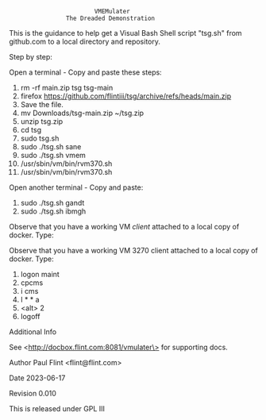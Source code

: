                             VMEMulater
                    The Dreaded Demonstration

This is the guidance to help get a Visual Bash Shell script \"tsg.sh\"
from github.com to a local directory and repository.

Step by step:

Open a terminal - Copy and paste these steps:

1.  rm -rf main.zip tsg tsg-main
2.  firefox  https://github.com/flintiii/tsg/archive/refs/heads/main.zip
3.  Save the file.
4.  mv Downloads/tsg-main.zip ~/tsg.zip
5.  unzip tsg.zip
7.  cd tsg
8.  sudo tsg.sh
9.  sudo ./tsg.sh sane
10.  sudo ./tsg.sh vmem
11. /usr/sbin/vm/bin/rvm370.sh
12. /usr/sbin/vm/bin/rvm370.sh

Open another terminal - Copy and paste:

1.  sudo ./tsg.sh gandt
2.  sudo ./tsg.sh ibmgh

Observe that you have a working VM *client* attached to a local copy of
docker. Type:

Observe that you have a working VM 3270 client attached to a local copy
of docker. Type:

1.  logon maint
2.  cpcms
3.  i cms
4.  l \* \* a
5.  \<alt\> 2
6.  logoff

Additional Info

See \<http://docbox.flint.com:8081/vmulater\> for supporting docs.

Author
Paul Flint \<flint\@flint.com\>

Date
2023-06-17

Revision
0.010

This is released under GPL III
